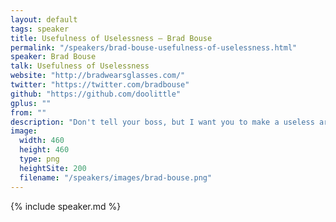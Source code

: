 ```yaml
---
layout: default
tags: speaker
title: Usefulness of Uselessness – Brad Bouse
permalink: "/speakers/brad-bouse-usefulness-of-uselessness.html"
speaker: Brad Bouse
talk: Usefulness of Uselessness
website: "http://bradwearsglasses.com/"
twitter: "https://twitter.com/bradbouse"
github: "https://github.com/doolittle"
gplus: ""
from: ""
description: "Don't tell your boss, but I want you to make a useless art project--because it's actually pretty useful. Why? Committing to uselessness is a freeing experiment. As professionals, we tend to focus on the end result instead of the process, and that's not healthy. Embrace the creative process (iteration and experimentation) on a project and see where the path takes you.\n\n\"Inspiration is for amateurs. The rest of us just show up and get to work\" - Chuck Close"
image: 
  width: 460
  height: 460
  type: png
  heightSite: 200
  filename: "/speakers/images/brad-bouse.png"
---
```


{% include speaker.md %}
